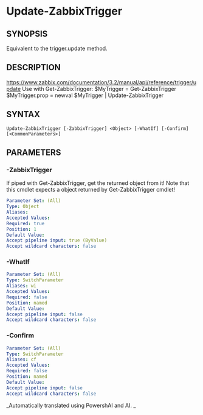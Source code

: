 ﻿---
external help file: PowerZabbix-help.xml
schema: 2.0.0
---

# Update-ZabbixTrigger

## SYNOPSIS <!--!= @#Synop !-->
Equivalent to the trigger.update method.

## DESCRIPTION <!--!= @#Desc !-->
https://www.zabbix.com/documentation/3.2/manual/api/reference/trigger/update
Use with Get-ZabbixTrigger:
$MyTrigger = Get-ZabbixTrigger
$MyTrigger.prop = newval
$MyTrigger | Update-ZabbixTrigger

## SYNTAX <!--!= @#Syntax !-->

```
Update-ZabbixTrigger [-ZabbixTrigger] <Object> [-WhatIf] [-Confirm] [<CommonParameters>]
```

## PARAMETERS <!--!= @#Params !-->

### -ZabbixTrigger
If piped with Get-ZabbixTrigger, get the returned object from it!
Note that this cmdlet expects a object returned by Get-ZabbixTrigger cmdlet!

```yml
Parameter Set: (All)
Type: Object
Aliases: 
Accepted Values: 
Required: true
Position: 1
Default Value: 
Accept pipeline input: true (ByValue)
Accept wildcard characters: false
```

### -WhatIf

```yml
Parameter Set: (All)
Type: SwitchParameter
Aliases: wi
Accepted Values: 
Required: false
Position: named
Default Value: 
Accept pipeline input: false
Accept wildcard characters: false
```

### -Confirm

```yml
Parameter Set: (All)
Type: SwitchParameter
Aliases: cf
Accepted Values: 
Required: false
Position: named
Default Value: 
Accept pipeline input: false
Accept wildcard characters: false
```




<!--**AiDocBlockStart**-->
_Automatically translated using PowershAI and AI. 
_
<!--**AiDocBlockEnd**-->
